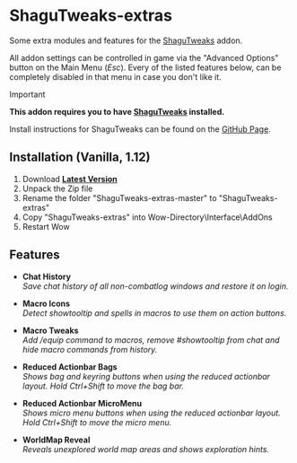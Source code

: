 # ShaguTweaks-extras

Some extra modules and features for the [ShaguTweaks](https://github.com/shagu/ShaguTweaks) addon.

All addon settings can be controlled in game via the "Advanced Options" button on the Main Menu (*Esc*).
Every of the listed features below, can be completely disabled in that menu in case you don't like it.

> [!IMPORTANT]
>
> **This addon requires you to have [ShaguTweaks](https://github.com/shagu/ShaguTweaks) installed.**
>
> Install instructions for ShaguTweaks can be found on the [GitHub Page](https://github.com/shagu/ShaguTweaks).


## Installation (Vanilla, 1.12)

1. Download **[Latest Version](https://github.com/shagu/ShaguTweaks-extras/archive/master.zip)**
2. Unpack the Zip file
3. Rename the folder "ShaguTweaks-extras-master" to "ShaguTweaks-extras"
4. Copy "ShaguTweaks-extras" into Wow-Directory\Interface\AddOns
5. Restart Wow


## Features

- **Chat History**  
  *Save chat history of all non-combatlog windows and restore it on login.*

- **Macro Icons**  
  *Detect showtooltip and spells in macros to use them on action buttons.*

- **Macro Tweaks**  
  *Add /equip command to macros, remove #showtooltip from chat and hide macro commands from history.*

- **Reduced Actionbar Bags**  
  *Shows bag and keyring buttons when using the reduced actionbar layout. Hold Ctrl+Shift to move the bag bar.*

- **Reduced Actionbar MicroMenu**  
  *Shows micro menu buttons when using the reduced actionbar layout. Hold Ctrl+Shift to move the micro menu.*

- **WorldMap Reveal**  
  *Reveals unexplored world map areas and shows exploration hints.*
